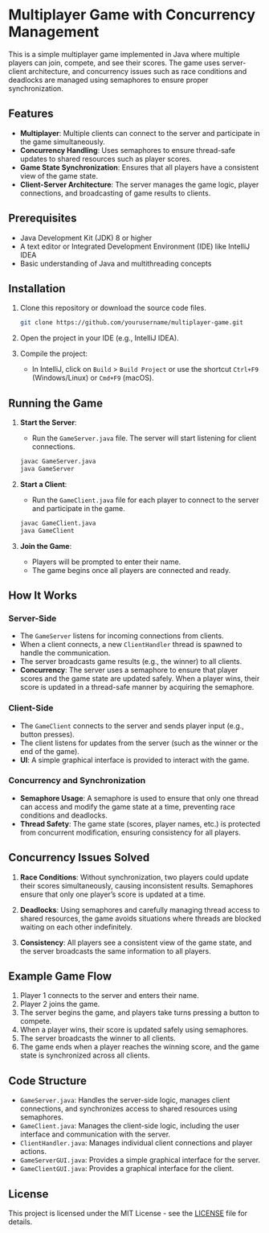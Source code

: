 

# Multiplayer Game with Concurrency Management

This is a simple multiplayer game implemented in Java where multiple players can join, compete, and see their scores. The game uses server-client architecture, and concurrency issues such as race conditions and deadlocks are managed using semaphores to ensure proper synchronization.

## Features

- **Multiplayer**: Multiple clients can connect to the server and participate in the game simultaneously.
- **Concurrency Handling**: Uses semaphores to ensure thread-safe updates to shared resources such as player scores.
- **Game State Synchronization**: Ensures that all players have a consistent view of the game state.
- **Client-Server Architecture**: The server manages the game logic, player connections, and broadcasting of game results to clients.

## Prerequisites

- Java Development Kit (JDK) 8 or higher
- A text editor or Integrated Development Environment (IDE) like IntelliJ IDEA
- Basic understanding of Java and multithreading concepts

## Installation

1. Clone this repository or download the source code files.
   
   ```bash
   git clone https://github.com/yourusername/multiplayer-game.git
   ```

2. Open the project in your IDE (e.g., IntelliJ IDEA).
   
3. Compile the project:
   
   - In IntelliJ, click on `Build` > `Build Project` or use the shortcut `Ctrl+F9` (Windows/Linux) or `Cmd+F9` (macOS).

## Running the Game

1. **Start the Server**:
   - Run the `GameServer.java` file. The server will start listening for client connections.
   
   ```bash
   javac GameServer.java
   java GameServer
   ```

2. **Start a Client**:
   - Run the `GameClient.java` file for each player to connect to the server and participate in the game.
   
   ```bash
   javac GameClient.java
   java GameClient
   ```

3. **Join the Game**:
   - Players will be prompted to enter their name.
   - The game begins once all players are connected and ready.

## How It Works

### Server-Side

- The `GameServer` listens for incoming connections from clients.
- When a client connects, a new `ClientHandler` thread is spawned to handle the communication.
- The server broadcasts game results (e.g., the winner) to all clients.
- **Concurrency**: The server uses a semaphore to ensure that player scores and the game state are updated safely. When a player wins, their score is updated in a thread-safe manner by acquiring the semaphore.

### Client-Side

- The `GameClient` connects to the server and sends player input (e.g., button presses).
- The client listens for updates from the server (such as the winner or the end of the game).
- **UI**: A simple graphical interface is provided to interact with the game.

### Concurrency and Synchronization

- **Semaphore Usage**: A semaphore is used to ensure that only one thread can access and modify the game state at a time, preventing race conditions and deadlocks.
- **Thread Safety**: The game state (scores, player names, etc.) is protected from concurrent modification, ensuring consistency for all players.

## Concurrency Issues Solved

1. **Race Conditions**: Without synchronization, two players could update their scores simultaneously, causing inconsistent results. Semaphores ensure that only one player’s score is updated at a time.
   
2. **Deadlocks**: Using semaphores and carefully managing thread access to shared resources, the game avoids situations where threads are blocked waiting on each other indefinitely.

3. **Consistency**: All players see a consistent view of the game state, and the server broadcasts the same information to all players.

## Example Game Flow

1. Player 1 connects to the server and enters their name.
2. Player 2 joins the game.
3. The server begins the game, and players take turns pressing a button to compete.
4. When a player wins, their score is updated safely using semaphores.
5. The server broadcasts the winner to all clients.
6. The game ends when a player reaches the winning score, and the game state is synchronized across all clients.

## Code Structure

- `GameServer.java`: Handles the server-side logic, manages client connections, and synchronizes access to shared resources using semaphores.
- `GameClient.java`: Manages the client-side logic, including the user interface and communication with the server.
- `ClientHandler.java`: Manages individual client connections and player actions.
- `GameServerGUI.java`: Provides a simple graphical interface for the server.
- `GameClientGUI.java`: Provides a graphical interface for the client.

## License

This project is licensed under the MIT License - see the [LICENSE](LICENSE) file for details.

